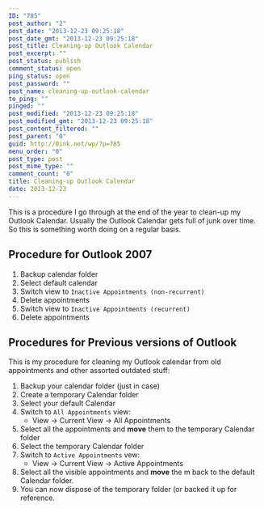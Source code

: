 ```yaml
---
ID: "785"
post_author: "2"
post_date: "2013-12-23 09:25:18"
post_date_gmt: "2013-12-23 09:25:18"
post_title: Cleaning-up Outlook Calendar
post_excerpt: ""
post_status: publish
comment_status: open
ping_status: open
post_password: ""
post_name: cleaning-up-outlook-calendar
to_ping: ""
pinged: ""
post_modified: "2013-12-23 09:25:18"
post_modified_gmt: "2013-12-23 09:25:18"
post_content_filtered: ""
post_parent: "0"
guid: http://0ink.net/wp/?p=785
menu_order: "0"
post_type: post
post_mime_type: ""
comment_count: "0"
title: Cleaning-up Outlook Calendar
date: 2013-12-23
---
```


This is a procedure I go through at the end of the year
to clean-up my Outlook Calendar.  Usually the Outlook
Calendar gets full of junk over time.  So this is something
worth doing on a regular basis.

Procedure for Outlook 2007
--------------------------

1.  Backup calendar folder
2.  Select default calendar
3.  Switch view to `Inactive Appointments (non-recurrent)`
4.  Delete appointments
5.  Switch view to `Inactive Appointments (recurrent)`
6.  Delete appointments

Procedures for Previous versions of Outlook
-------------------------------------------

This is my procedure for cleaning my Outlook calendar from old appointments and other assorted outdated stuff:

1.  Backup your calendar folder (just in case)
2.  Create a temporary Calendar folder
3.  Select your default Calendar
4.  Switch to `All Appointments` view:
    *   View -> Current View -> All Appointments
5.  Select all the appointments and **move** them to the temporary Calendar folder
6.  Select the temporary Calendar folder
7.  Switch to `Active Appointments` vew:
    *   View -> Current View -> Active Appointments
8.  Select all the visible appointments and **move** the m back to the default Calendar folder.
9.  You can now dispose of the temporary folder (or backed it up for reference.
